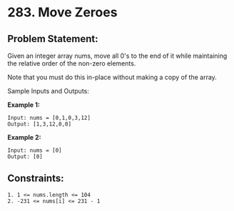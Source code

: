 # 283. Move Zeroes

## Problem Statement:

Given an integer array nums, move all 0's to the end of it while maintaining the relative order of the non-zero elements.

Note that you must do this in-place without making a copy of the array.


Sample Inputs and Outputs:

<b>Example 1:</b>

```
Input: nums = [0,1,0,3,12]
Output: [1,3,12,0,0]
```

<b>Example 2:</b>

```
Input: nums = [0]
Output: [0]
```

## Constraints:

```
1. 1 <= nums.length <= 104
2. -231 <= nums[i] <= 231 - 1
```
